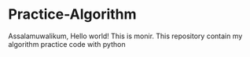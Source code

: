 # Practice-Algorithm
Assalamuwalikum, Hello world! This is monir. This repository contain my algorithm practice code with python
